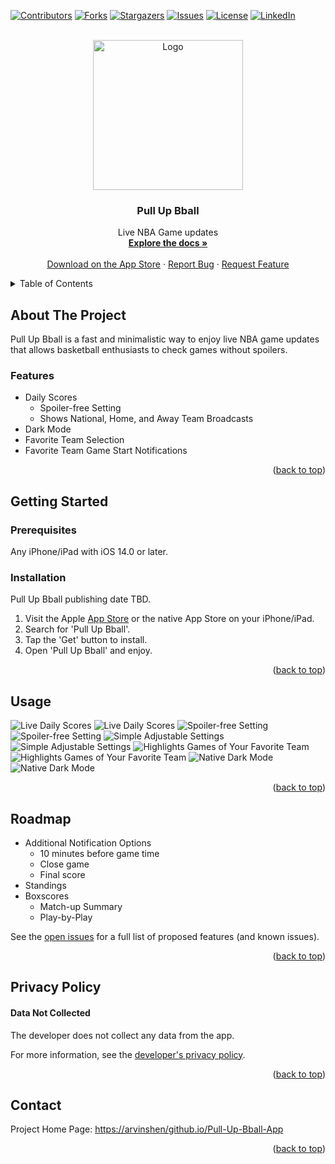 <div id="top"></div>

<!-- PROJECT SHIELDS -->
<!--
*** I'm using markdown "reference style" links for readability.
*** Reference links are enclosed in brackets [ ] instead of parentheses ( ).
*** See the bottom of this document for the declaration of the reference variables
*** for contributors-url, forks-url, etc. This is an optional, concise syntax you may use.
*** https://www.markdownguide.org/basic-syntax/#reference-style-links
-->
[![Contributors][contributors-shield]][contributors-url]
[![Forks][forks-shield]][forks-url]
[![Stargazers][stars-shield]][stars-url]
[![Issues][issues-shield]][issues-url]
[![License][license-shield]][license-url]
[![LinkedIn][linkedin-shield]][linkedin-url]



<!-- PROJECT LOGO -->
<br />
<div align="center">
  <a href="https://arvinshen/github.io/Pull-Up-Bball-App">
    <img src="assets/pull-up-bball-app-1024.png" alt="Logo" width="240" height="240">
  </a>

<h3 align="center">Pull Up Bball</h3>

  <p align="center">
    Live NBA Game updates
    <br />
    <a href="https://github.com/arvinshen/Pull-Up-Bball-App"><strong>Explore the docs »</strong></a>
    <br />
    <br />
    <a href="https://github.com/arvinshen/Pull-Up-Bball-App">Download on the App Store</a>
    ·
    <a href="https://github.com/arvinshen/Pull-Up-Bball-App/issues">Report Bug</a>
    ·
    <a href="https://github.com/arvinshen/Pull-Up-Bball-App/issues">Request Feature</a>
  </p>
</div>



<!-- TABLE OF CONTENTS -->
<details>
  <summary>Table of Contents</summary>
  <ol>
    <li>
      <a href="#about-the-project">About The Project</a>
      <ul>
        <li><a href="#features">Features</a></li>
      </ul>
    </li>
    <li>
      <a href="#getting-started">Getting Started</a>
      <ul>
        <li><a href="#prerequisites">Prerequisites</a></li>
        <li><a href="#installation">Installation</a></li>
      </ul>
    </li>
    <li><a href="#usage">Usage</a></li>
    <li><a href="#roadmap">Roadmap</a></li>
    <li><a href="#Privacy Policy">Privacy Policy</a></li>
    <li><a href="#contact">Contact</a></li>
  </ol>
</details>



<!-- ABOUT THE PROJECT -->
## About The Project

Pull Up Bball is a fast and minimalistic way to enjoy live NBA game updates that allows basketball enthusiasts to check games without spoilers.

### Features

- Daily Scores
    - Spoiler-free Setting
    - Shows National, Home, and Away Team Broadcasts
- Dark Mode
- Favorite Team Selection
- Favorite Team Game Start Notifications

<p align="right">(<a href="#top">back to top</a>)</p>



<!-- GETTING STARTED -->
## Getting Started

### Prerequisites

Any iPhone/iPad with iOS 14.0 or later.

### Installation

Pull Up Bball publishing date TBD.
1. Visit the Apple [App Store](https://apple.com/app-store/) or the native App Store on your iPhone/iPad.
2. Search for 'Pull Up Bball'.
3. Tap the 'Get' button to install.
4. Open 'Pull Up Bball' and enjoy.

<p align="right">(<a href="#top">back to top</a>)</p>



<!-- USAGE EXAMPLES -->
## Usage
![Live Daily Scores][iphone-screenshot1]
![Live Daily Scores][ipad-screenshot1]
![Spoiler-free Setting][iphone-screenshot2]
![Spoiler-free Setting][ipad-screenshot2]
![Simple Adjustable Settings][iphone-screenshot3]
![Simple Adjustable Settings][ipad-screenshot3]
![Highlights Games of Your Favorite Team][iphone-screenshot4]
![Highlights Games of Your Favorite Team][ipad-screenshot4]
![Native Dark Mode][iphone-screenshot5]
![Native Dark Mode][ipad-screenshot5]



<p align="right">(<a href="#top">back to top</a>)</p>



<!-- ROADMAP -->
## Roadmap

- Additional Notification Options
    - 10 minutes before game time
    - Close game
    - Final score
- Standings
- Boxscores
    - Match-up Summary
    - Play-by-Play

See the [open issues](https://github.com/arvinshen/Pull-Up-Bball-App/issues) for a full list of proposed features (and known issues).

<p align="right">(<a href="#top">back to top</a>)</p>



<!-- Privacy Policy -->
## Privacy Policy
#### Data Not Collected
The developer does not collect any data from the app.

For more information, see the [developer's privacy policy][privacy-url].

<p align="right">(<a href="#top">back to top</a>)</p>



<!-- CONTACT -->
## Contact

Project Home Page: [https://arvinshen/github.io/Pull-Up-Bball-App](https://arvinshen/github.io/Pull-Up-Bball-App)

<p align="right">(<a href="#top">back to top</a>)</p>



<!-- MARKDOWN LINKS & IMAGES -->
<!-- https://www.markdownguide.org/basic-syntax/#reference-style-links -->
[contributors-shield]: https://img.shields.io/github/contributors/arvinshen/Pull-Up-Bball-App.svg?style=for-the-badge
[contributors-url]: https://github.com/arvinshen/Pull-Up-Bball-App/graphs/contributors
[forks-shield]: https://img.shields.io/github/forks/arvinshen/Pull-Up-Bball-App.svg?style=for-the-badge
[forks-url]: https://github.com/arvinshen/Pull-Up-Bball-App/network/members
[stars-shield]: https://img.shields.io/github/stars/arvinshen/Pull-Up-Bball-App.svg?style=for-the-badge
[stars-url]: https://github.com/arvinshen/Pull-Up-Bball-App/stargazers
[issues-shield]: https://img.shields.io/github/issues/arvinshen/Pull-Up-Bball-App.svg?style=for-the-badge
[issues-url]: https://github.com/arvinshen/Pull-Up-Bball-App/issues
[license-shield]: https://img.shields.io/github/license/arvinshen/Pull-Up-Bball-App.svg?style=for-the-badge
[license-url]: https://github.com/arvinshen/Pull-Up-Bball-App/blob/main/LICENSE.txt
[linkedin-shield]: https://img.shields.io/badge/-LinkedIn-black.svg?style=for-the-badge&logo=linkedin&colorB=555
[linkedin-url]: https://linkedin.com/in/arvin-shen
[privacy-url]: https://arvinshen.github.io/Pull-Up-Bball-App/assets/privacy-policy.html
[iphone-recording1]: assets/Simulator-Screen-Recording-iPhone13-2022-02-05-at-18.40.29.gif
[iphone-recording2]: assets/Simulator-Screen-Recording-iPhone13-2022-02-05-at-18.46.19.gif
[iphone-recording3]: assets/Simulator-Screen-Recording-iPhone13-2022-02-05-at-19.33.34.gif
[iphone-screenshot1]: assets/iphone-image1.png
[iphone-screenshot2]: assets/iphone-image2.png
[iphone-screenshot3]: assets/iphone-image3.png
[iphone-screenshot4]: assets/iphone-image4.png
[iphone-screenshot5]: assets/iphone-image5.png
[ipad-screenshot1]: assets/ipad-image1.png
[ipad-screenshot2]: assets/ipad-image2.png
[ipad-screenshot3]: assets/ipad-image3.png
[ipad-screenshot4]: assets/ipad-image4.png
[ipad-screenshot5]: assets/ipad-image5.png

